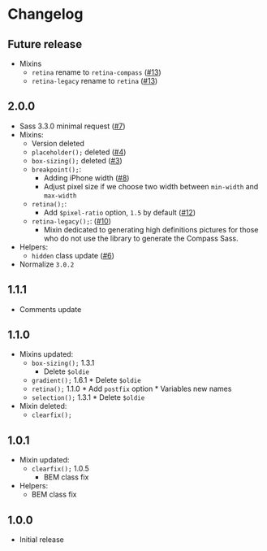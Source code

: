 # Changelog

## Future release

* Mixins
    * ``retina`` rename to ``retina-compass`` ([#13](https://github.com/agenceepsilon/sass-mercury/issues/13))
    * ``retina-legacy`` rename to ``retina`` ([#13](https://github.com/agenceepsilon/sass-mercury/issues/13))

## 2.0.0

* Sass 3.3.0 minimal request ([#7](https://github.com/agenceepsilon/sass-mercury/issues/7))
* Mixins:
    * Version deleted
    * ``placeholder();`` deleted ([#4](https://github.com/agenceepsilon/sass-mercury/issues/4))
    * ``box-sizing();`` deleted ([#3](https://github.com/agenceepsilon/sass-mercury/issues/3))
    * ``breakpoint();``:
        * Adding iPhone width ([#8](https://github.com/agenceepsilon/sass-mercury/issues/8))
        * Adjust pixel size if we choose two width between ``min-width`` and ``max-width``
    * ``retina();``:
        * Add ``$pixel-ratio`` option, ``1.5`` by default ([#12](https://github.com/agenceepsilon/sass-mercury/issues/12))
    * ``retina-legacy();``: ([#10](https://github.com/agenceepsilon/sass-mercury/issues/10))
        * Mixin dedicated to generating high definitions pictures for those who do not use the library to generate the Compass Sass.
* Helpers:
    * ``hidden`` class update ([#6](https://github.com/agenceepsilon/sass-mercury/issues/6))
* Normalize ``3.0.2``

## 1.1.1

* Comments update

## 1.1.0

* Mixins updated:
    * ``box-sizing();`` 1.3.1
        * Delete ``$oldie``
    * ``gradient();`` 1.6.1
            * Delete ``$oldie``
    * ``retina();`` 1.1.0
            * Add ``postfix`` option
            * Variables new names
    * ``selection();`` 1.3.1
            * Delete ``$oldie``
* Mixin deleted:
    * ``clearfix();``

## 1.0.1

* Mixin updated:
    * ``clearfix();`` 1.0.5
        * BEM class fix
* Helpers:
    * BEM class fix

## 1.0.0

* Initial release